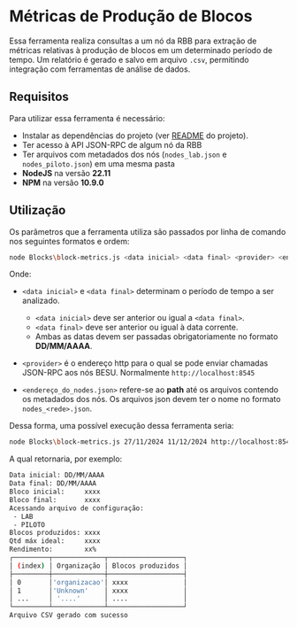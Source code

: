 # Métricas de Produção de Blocos
Essa ferramenta realiza consultas a um nó da RBB para extração de métricas relativas à produção de blocos em um determinado período de tempo. Um relatório é gerado e salvo em arquivo `.csv`, permitindo integração com ferramentas de análise de dados.

## Requisitos
Para utilizar essa ferramenta é necessário:
- Instalar as dependências do projeto (ver [README](../README.md) do projeto).
- Ter acesso à API JSON-RPC de algum nó da RBB
- Ter arquivos com metadados dos nós (`nodes_lab.json` e `nodes_piloto.json`) em uma mesma pasta
- **NodeJS** na versão **22.11**
- **NPM** na versão **10.9.0**

## Utilização
Os parâmetros que a ferramenta utiliza são passados por linha de comando nos seguintes formatos e ordem:
```bash
node Blocks\block-metrics.js <data inicial> <data final> <provider> <endereço_do_nodes.json>
```
Onde:
- `<data inicial>` e `<data final>` determinam o período de tempo a ser analizado.
    - `<data inicial>` deve ser anterior ou igual a `<data final>`.
    - `<data final>` deve ser anterior ou igual à data corrente.
    - Ambas as datas devem ser passadas obrigatoriamente no formato **DD/MM/AAAA**.
    
- `<provider>` é o endereço http para o qual se pode enviar chamadas JSON-RPC aos nós BESU. Normalmente `http://localhost:8545`

- `<endereço_do_nodes.json>` refere-se ao **path** até os arquivos contendo os metadados dos nós. Os arquivos json devem ter o nome no formato `nodes_<rede>.json`.

Dessa forma, uma possível execução dessa ferramenta seria:
```bash
node Blocks\block-metrics.js 27/11/2024 11/12/2024 http://localhost:8545 ../nodesFolder
```

A qual retornaria, por exemplo:
```bash
Data inicial: DD/MM/AAAA 
Data final: DD/MM/AAAA
Bloco inicial:     xxxx
Bloco final:       xxxx
Acessando arquivo de configuração:
 - LAB
 - PILOTO
Blocos produzidos: xxxx
Qtd máx ideal:     xxxx
Rendimento:        xx%
┌─────────┬─────────────┬───────────────────┐
│ (index) │ Organização │ Blocos produzidos │
├─────────┼─────────────┼───────────────────┤
│ 0       │'organizacao'│ xxxx              │
│ 1       │'Unknown'    │ xxxx              │
│ ...     │ '....'      │ ....              │
└─────────┴─────────────┴───────────────────┘
Arquivo CSV gerado com sucesso
```

